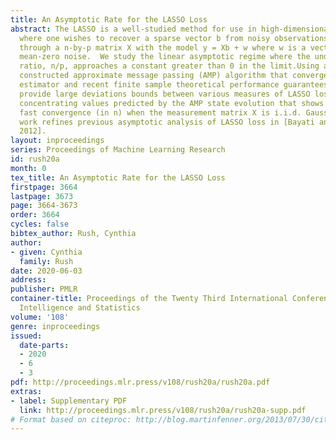 ```yaml
---
title: An Asymptotic Rate for the LASSO Loss
abstract: The LASSO is a well-studied method for use in high-dimensional linear regression
  where one wishes to recover a sparse vector b from noisy observations y measured
  through a n-by-p matrix X with the model y = Xb + w where w is a vector of independent,
  mean-zero noise.  We study the linear asymptotic regime where the under sampling
  ratio, n/p, approaches a constant greater than 0 in the limit.Using a carefully
  constructed approximate message passing (AMP) algorithm that converges to the LASSO
  estimator and recent finite sample theoretical performance guarantees for AMP, we
  provide large deviations bounds between various measures of LASSO loss and their
  concentrating values predicted by the AMP state evolution that shows exponentially
  fast convergence (in n) when the measurement matrix X is i.i.d. Gaussian.  This
  work refines previous asymptotic analysis of LASSO loss in [Bayati and Montanari,
  2012].
layout: inproceedings
series: Proceedings of Machine Learning Research
id: rush20a
month: 0
tex_title: An Asymptotic Rate for the LASSO Loss
firstpage: 3664
lastpage: 3673
page: 3664-3673
order: 3664
cycles: false
bibtex_author: Rush, Cynthia
author:
- given: Cynthia
  family: Rush
date: 2020-06-03
address: 
publisher: PMLR
container-title: Proceedings of the Twenty Third International Conference on Artificial
  Intelligence and Statistics
volume: '108'
genre: inproceedings
issued:
  date-parts:
  - 2020
  - 6
  - 3
pdf: http://proceedings.mlr.press/v108/rush20a/rush20a.pdf
extras:
- label: Supplementary PDF
  link: http://proceedings.mlr.press/v108/rush20a/rush20a-supp.pdf
# Format based on citeproc: http://blog.martinfenner.org/2013/07/30/citeproc-yaml-for-bibliographies/
---
```


